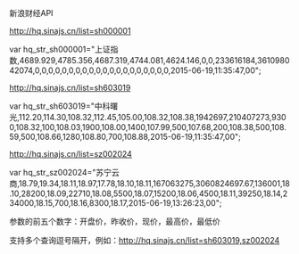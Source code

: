 新浪财经API

http://hq.sinajs.cn/list=sh000001

var hq_str_sh000001="上证指数,4689.929,4785.356,4687.319,4744.081,4624.146,0,0,233616184,361098042074,0,0,0,0,0,0,0,0,0,0,0,0,0,0,0,0,0,0,0,0,2015-06-19,11:35:47,00";

http://hq.sinajs.cn/list=sh603019

var hq_str_sh603019="中科曙光,112.20,114.30,108.32,112.45,105.00,108.32,108.38,1942697,210407273,9300,108.32,100,108.03,1900,108.00,1400,107.99,500,107.68,200,108.38,500,108.59,500,108.66,1280,108.80,700,108.88,2015-06-19,11:35:47,00";

http://hq.sinajs.cn/list=sz002024

var hq_str_sz002024="苏宁云商,18.79,19.34,18.11,18.97,17.78,18.10,18.11,167063275,3060824697.67,136001,18.10,28200,18.09,22710,18.08,5500,18.07,15200,18.06,4500,18.11,39250,18.14,234000,18.15,700,18.16,8300,18.17,2015-06-19,13:26:23,00";

参数的前五个数字：开盘价，昨收价，现价，最高价，最低价

支持多个查询逗号隔开，例如：http://hq.sinajs.cn/list=sh603019,sz002024